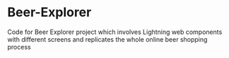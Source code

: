 # Beer-Explorer
Code for Beer Explorer project which involves Lightning web components with different screens and replicates the whole online beer shopping process
